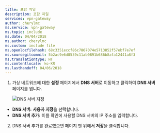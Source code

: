 ```yaml
---
title: 포함 파일
description: 포함 파일
services: vpn-gateway
author: cherylmc
ms.service: vpn-gateway
ms.topic: include
ms.date: 04/04/2018
ms.author: cherylmc
ms.custom: include file
ms.openlocfilehash: 68c3351eccf86c7867074e5713852f57ebf7e7ef
ms.sourcegitcommit: 5b2ac9e6d8539c11ab0891b686b8afa12441a8f3
ms.translationtype: HT
ms.contentlocale: ko-KR
ms.lasthandoff: 04/06/2018
---
```

1. 가상 네트워크에 대한 **설정** 페이지에서 **DNS 서버**로 이동하고 클릭하여 **DNS 서버** 페이지를 엽니다.

    ![DNS 서버 지정](./media/vpn-gateway-specify-dns-portal-include/specify-dns-server.png "DNS 서버 지정")

  - **DNS 서버:** **사용자 지정**을 선택합니다.
  - **DNS 서버 추가:** 이름 확인에 사용할 DNS 서버의 IP 주소를 입력합니다.

2. DNS 서버 추가를 완료했으면 페이지 맨 위에서 **저장**을 클릭합니다.